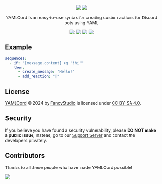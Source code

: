 <!-- markdownlint-disable -->
<div align="center">
  <img src="https://yamlcord.pages.dev/banners/Light.png#light" />
  <img src="https://yamlcord.pages.dev/banners/Dark.png#dark" />
  <p>YAMLCord is an easy-to-use syntax for creating custom actions for Discord bots using YAML</p>
  <div style="display: flex; justify-content: center; gap: 5px; flex-wrap: wrap;">
    <a href="https://www.npmjs.com/package/yamlcord" style="text-decoration: none;">
      <img src="https://img.shields.io/npm/v/yamlcord?style=for-the-badge&color=5865f2&label=Version&logo=npm&logoColor=white">
    </a>
    <a href="https://www.npmjs.com/package/yamlcord" style="text-decoration: none;">
      <img src="https://img.shields.io/npm/dt/yamlcord?style=for-the-badge&color=5865f2&label=Downloads&logo=npm&logoColor=white">
    </a>
    <a href="https://github.com/FancyStudioTeam/YAMLCord" style="text-decoration: none;">
      <img src="https://img.shields.io/github/stars/FancyStudioTeam/YAMLCord?style=for-the-badge&color=5865f2&label=Stars&logo=github&logoColor=white">
    </a>
    <a href="https://discord.gg/yWjeDA6ewJ" style="text-decoration: none;">
      <img src="https://img.shields.io/badge/Support-Support?style=for-the-badge&color=5865f2&label=Discord&logo=discord&logoColor=white">
    </a>
  </div>
</div>
<!-- markdownlint-restore -->

## Example

```yml
sequences:
  - if: "[message.content] eq '!hi'"
    then:
      - create_message: "Hello!"
      - add_reaction: "👋"
```

## License

[YAMLCord][YAMLCordRepositoryURL] © 2024 by [FancyStudio][FancyStudioGitHubURL] is licensed under [CC BY-SA 4.0][CCBYSALicenseURL].

## Security

If you believe you have found a security vulnerability, please **DO NOT make a public issue**, instead, go to our [Support Server][SupportServerURL] and contact the developers privately.

## Contributors

Thanks to all these people who have made YAMLCord possible!

<!-- markdownlint-disable -->
<a href="https://github.com/FancyStudioTeam/YAMLCord/graphs/contributors">
  <img src="https://contrib.rocks/image?repo=FancyStudioTeam/YAMLCord" />
</a>
<!-- markdownlint-restore -->

[CCBYSALicenseURL]: https://creativecommons.org/licenses/by-sa/4.0/
[FancyStudioGitHubURL]: https://github.com/FancyStudioTeam
[SupportServerURL]: https://discord.gg/yWjeDA6ewJ
[YAMLCordRepositoryURL]: https://github.com/FancyStudioTeam/YAMLCord
